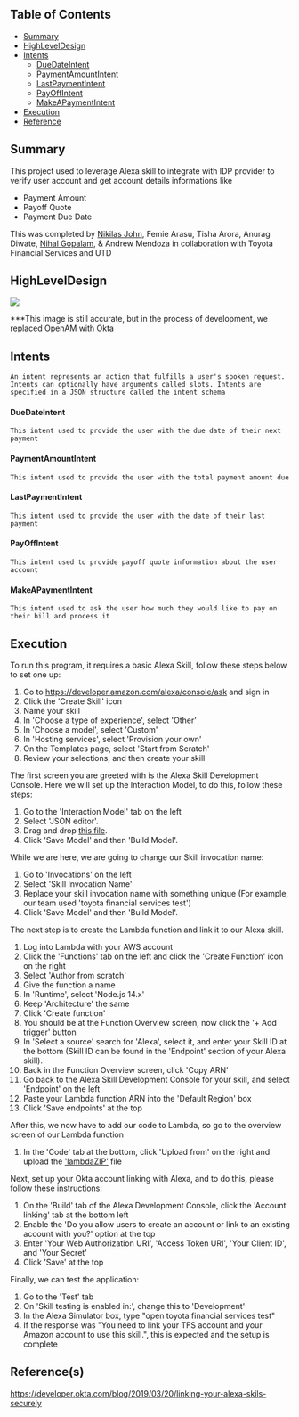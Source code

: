 ## Table of Contents

- [Summary](#summary)
- [HighLevelDesign](#highleveldesign)
- [Intents](#intents)
  * [DueDateIntent](#duedateintent)
  * [PaymentAmountIntent](#PaymentAmountIntent)
  * [LastPaymentIntent](#LastPaymentIntent)
  * [PayOffIntent](#PayOffIntent)
  * [MakeAPaymentIntent](#MakeAPaymentIntent)
- [Execution](#Execution)
- [Reference](#reference)

## Summary

This project used to leverage Alexa skill to integrate with IDP provider to verify user account and get account details informations like
 - Payment Amount
 - Payoff Quote
 - Payment Due Date

This was completed by [Nikilas John](https://www.linkedin.com/in/nikilas-john/), Femie Arasu, Tisha Arora, Anurag Diwate, [Nihal Gopalam](https://www.linkedin.com/in/nihal-gopalam/), & Andrew Mendoza in collaboration with Toyota Financial Services and UTD

## HighLevelDesign

![](https://github.com/raamc21/alexa-ask-accountlinking/blob/main/Alexa-ASK.png)

***This image is still accurate, but in the process of development, we replaced OpenAM with Okta

## Intents

``
An intent represents an action that fulfills a user's spoken request. Intents can optionally have arguments called slots. Intents are specified in a JSON structure called the intent schema
``

#### DueDateIntent

``
This intent used to provide the user with the due date of their next payment
``

#### PaymentAmountIntent

``
This intent used to provide the user with the total payment amount due
``

#### LastPaymentIntent

``
This intent used to provide the user with the date of their last payment
``

#### PayOffIntent

``
This intent used to provide payoff quote information about the user account
``

#### MakeAPaymentIntent

``
This intent used to ask the user how much they would like to pay on their bill and process it
``

## Execution

To run this program, it requires a basic Alexa Skill, follow these steps below to set one up:

1. Go to https://developer.amazon.com/alexa/console/ask and sign in
2. Click the 'Create Skill' icon
3. Name your skill
4. In 'Choose a type of experience', select 'Other'
5. In 'Choose a model', select 'Custom'
6. In 'Hosting services', select 'Provision your own'
7. On the Templates page, select 'Start from Scratch'
8. Review your selections, and then create your skill

The first screen you are greeted with is the Alexa Skill Development Console. Here we will set up the Interaction Model, to do this, follow these steps:
1. Go to the 'Interaction Model' tab on the left 
2. Select 'JSON editor'.
3. Drag and drop [this file](interactionModels/custom/en-US.json). 
4. Click 'Save Model' and then 'Build Model'.

While we are here, we are going to change our Skill invocation name:
1. Go to 'Invocations' on the left
2. Select 'Skill Invocation Name'
3. Replace your skill invocation name with something unique (For example, our team used 'toyota financial services test')
4. Click 'Save Model' and then 'Build Model'.

The next step is to create the Lambda function and link it to our Alexa skill.
1. Log into Lambda with your AWS account
2. Click the 'Functions' tab on the left and click the 'Create Function' icon on the right
3. Select 'Author from scratch' 
4. Give the function a name
5. In 'Runtime', select 'Node.js 14.x'
6. Keep 'Architecture' the same
7. Click 'Create function'
8. You should be at the Function Overview screen, now click the '+ Add trigger' button
9. In 'Select a source' search for 'Alexa', select it, and enter your Skill ID at the bottom (Skill ID can be found in the 'Endpoint' section of your Alexa skill).
10. Back in the Function Overview screen, click 'Copy ARN'
11. Go back to the Alexa Skill Development Console for your skill, and select 'Endpoint' on the left
12. Paste your Lambda function ARN into the 'Default Region' box
13. Click 'Save endpoints' at the top

After this, we now have to add our code to Lambda, so go to the overview screen of our Lambda function
1. In the 'Code' tab at the bottom, click 'Upload from' on the right and upload the ['lambdaZIP'](lambdaZIP.zip) file

Next, set up your Okta account linking with Alexa, and to do this, please follow these instructions:
1. On the 'Build' tab of the Alexa Development Console, click the 'Account linking' tab at the bottom left
2. Enable the 'Do you allow users to create an account or link to an existing account with you?' option at the top
3. Enter 'Your Web Authorization URI', 'Access Token URI', 'Your Client ID', and 'Your Secret'
4. Click 'Save' at the top

Finally, we can test the application:
1. Go to the 'Test' tab
2. On 'Skill testing is enabled in:', change this to 'Development'
3. In the Alexa Simulator box, type "open toyota financial services test"
4. If the response was "You need to link your TFS account and your Amazon account to use this skill.", this is expected and the setup is complete

## Reference(s)
https://developer.okta.com/blog/2019/03/20/linking-your-alexa-skils-securely

